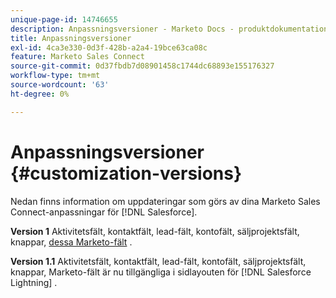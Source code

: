 ```yaml
---
unique-page-id: 14746655
description: Anpassningsversioner - Marketo Docs - produktdokumentation
title: Anpassningsversioner
exl-id: 4ca3e330-0d3f-428b-a2a4-19bce63ca08c
feature: Marketo Sales Connect
source-git-commit: 0d37fbdb7d08901458c1744dc68893e155176327
workflow-type: tm+mt
source-wordcount: '63'
ht-degree: 0%

---
```


# Anpassningsversioner {#customization-versions}

Nedan finns information om uppdateringar som görs av dina Marketo Sales Connect-anpassningar för [!DNL Salesforce].

**Version 1**
Aktivitetsfält, kontaktfält, lead-fält, kontofält, säljprojektsfält, knappar, [dessa Marketo-fält](/help/marketo/product-docs/marketo-sales-connect/crm/salesforce-customization/sales-connect-customizations-for-crm.md) .

**Version 1.1**
Aktivitetsfält, kontaktfält, lead-fält, kontofält, säljprojektsfält, knappar, Marketo-fält är nu tillgängliga i sidlayouten för [!DNL Salesforce Lightning] .
